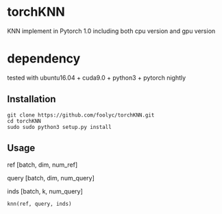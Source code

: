 # torchKNN
KNN implement in Pytorch 1.0 including both cpu version and gpu version

# dependency

tested with ubuntu16.04 + cuda9.0 + python3 + pytorch nightly

## Installation
```
git clone https://github.com/foolyc/torchKNN.git
cd torchKNN
sudo sudo python3 setup.py install
```

## Usage

ref [batch, dim, num_ref]

query [batch, dim, num_query]

inds [batch, k, num_query]

```
knn(ref, query, inds)
```